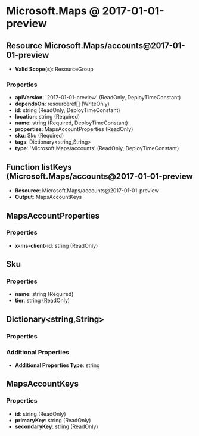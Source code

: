 # Microsoft.Maps @ 2017-01-01-preview

## Resource Microsoft.Maps/accounts@2017-01-01-preview
* **Valid Scope(s)**: ResourceGroup
### Properties
* **apiVersion**: '2017-01-01-preview' (ReadOnly, DeployTimeConstant)
* **dependsOn**: resourceref[] (WriteOnly)
* **id**: string (ReadOnly, DeployTimeConstant)
* **location**: string (Required)
* **name**: string (Required, DeployTimeConstant)
* **properties**: MapsAccountProperties (ReadOnly)
* **sku**: Sku (Required)
* **tags**: Dictionary<string,String>
* **type**: 'Microsoft.Maps/accounts' (ReadOnly, DeployTimeConstant)

## Function listKeys (Microsoft.Maps/accounts@2017-01-01-preview
* **Resource**: Microsoft.Maps/accounts@2017-01-01-preview
* **Output**: MapsAccountKeys

## MapsAccountProperties
### Properties
* **x-ms-client-id**: string (ReadOnly)

## Sku
### Properties
* **name**: string (Required)
* **tier**: string (ReadOnly)

## Dictionary<string,String>
### Properties
### Additional Properties
* **Additional Properties Type**: string

## MapsAccountKeys
### Properties
* **id**: string (ReadOnly)
* **primaryKey**: string (ReadOnly)
* **secondaryKey**: string (ReadOnly)

